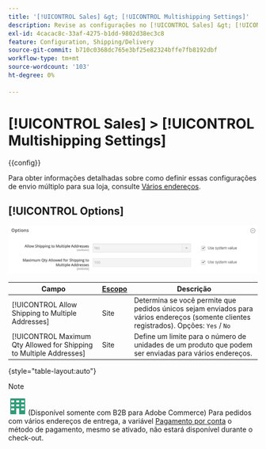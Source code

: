 ```yaml
---
title: '[!UICONTROL Sales] &gt; [!UICONTROL Multishipping Settings]'
description: Revise as configurações no [!UICONTROL Sales] &gt; [!UICONTROL Multishipping Settings] página do Administrador do Commerce.
exl-id: 4cacac8c-33af-4275-b1dd-9802d38ec3c8
feature: Configuration, Shipping/Delivery
source-git-commit: b710c0368dc765e3bf25e82324bffe7fb8192dbf
workflow-type: tm+mt
source-wordcount: '103'
ht-degree: 0%

---
```


# [!UICONTROL Sales] > [!UICONTROL Multishipping Settings]

{{config}}

Para obter informações detalhadas sobre como definir essas configurações de envio múltiplo para sua loja, consulte [Vários endereços](../../stores-purchase/shipping-settings.md#multiple-addresses).

## [!UICONTROL Options]

![Opções](./assets/multishipping-settings-options.png)<!-- zoom -->

<!-- [Options](https://docs.magento.com/user-guide/shipping/shipping-multiaddress.html) -->

| Campo | [Escopo](../../getting-started/websites-stores-views.md#scope-settings) | Descrição |
|--- |--- |--- |
| [!UICONTROL Allow Shipping to Multiple Addresses] | Site | Determina se você permite que pedidos únicos sejam enviados para vários endereços (somente clientes registrados). Opções: `Yes` / `No` |
| [!UICONTROL Maximum Qty Allowed for Shipping to Multiple Addresses] | Site | Define um limite para o número de unidades de um produto que podem ser enviadas para vários endereços. |

{style="table-layout:auto"}

>[!NOTE]
>
>![B2B para Adobe Commerce](../../assets/b2b.svg) (Disponível somente com B2B para Adobe Commerce) Para pedidos com vários endereços de entrega, a variável [Pagamento por conta](../../b2b/enable-basic-features.md#configure-payment-on-account) o método de pagamento, mesmo se ativado, não estará disponível durante o check-out.
